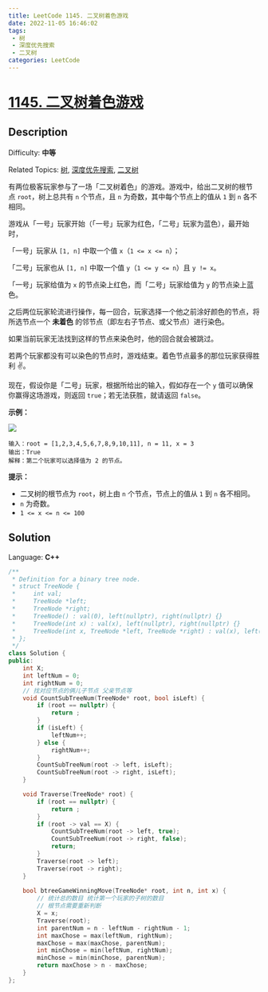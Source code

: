 ```yaml
---
title: LeetCode 1145. 二叉树着色游戏
date: 2022-11-05 16:46:02
tags: 
 - 树
 - 深度优先搜索
 - 二叉树
categories: LeetCode
---
```


# [1145\. 二叉树着色游戏](https://leetcode.cn/problems/binary-tree-coloring-game/)

## Description

Difficulty: **中等**  

Related Topics: [树](https://leetcode.cn/tag/tree/), [深度优先搜索](https://leetcode.cn/tag/depth-first-search/), [二叉树](https://leetcode.cn/tag/binary-tree/)


有两位极客玩家参与了一场「二叉树着色」的游戏。游戏中，给出二叉树的根节点 `root`，树上总共有 `n` 个节点，且 `n` 为奇数，其中每个节点上的值从 `1` 到 `n` 各不相同。

游戏从「一号」玩家开始（「一号」玩家为红色，「二号」玩家为蓝色），最开始时，

「一号」玩家从 `[1, n]` 中取一个值 `x`（`1 <= x <= n`）；

「二号」玩家也从 `[1, n]` 中取一个值 `y`（`1 <= y <= n`）且 `y != x`。

「一号」玩家给值为 `x` 的节点染上红色，而「二号」玩家给值为 `y` 的节点染上蓝色。

之后两位玩家轮流进行操作，每一回合，玩家选择一个他之前涂好颜色的节点，将所选节点一个 **未着色** 的邻节点（即左右子节点、或父节点）进行染色。

如果当前玩家无法找到这样的节点来染色时，他的回合就会被跳过。

若两个玩家都没有可以染色的节点时，游戏结束。着色节点最多的那位玩家获得胜利 ✌️。

现在，假设你是「二号」玩家，根据所给出的输入，假如存在一个 `y` 值可以确保你赢得这场游戏，则返回 `true`；若无法获胜，就请返回 `false`。

**示例：**

**![](https://assets.leetcode-cn.com/aliyun-lc-upload/uploads/2019/08/04/1480-binary-tree-coloring-game.png)**

```
输入：root = [1,2,3,4,5,6,7,8,9,10,11], n = 11, x = 3
输出：True
解释：第二个玩家可以选择值为 2 的节点。
```

**提示：**

*   二叉树的根节点为 `root`，树上由 `n` 个节点，节点上的值从 `1` 到 `n` 各不相同。
*   `n` 为奇数。
*   `1 <= x <= n <= 100`


## Solution

Language: **C++**

```c++
/**
 * Definition for a binary tree node.
 * struct TreeNode {
 *     int val;
 *     TreeNode *left;
 *     TreeNode *right;
 *     TreeNode() : val(0), left(nullptr), right(nullptr) {}
 *     TreeNode(int x) : val(x), left(nullptr), right(nullptr) {}
 *     TreeNode(int x, TreeNode *left, TreeNode *right) : val(x), left(left), right(right) {}
 * };
 */
class Solution {
public:
    int X;
    int leftNum = 0;
    int rightNum = 0;
    // 找对应节点的俩儿子节点 父亲节点等
    void CountSubTreeNum(TreeNode* root, bool isLeft) {
        if (root == nullptr) {
            return ;
        }
        if (isLeft) {
            leftNum++;
        } else {
            rightNum++;
        }
        CountSubTreeNum(root -> left, isLeft);
        CountSubTreeNum(root -> right, isLeft);
    }

    void Traverse(TreeNode* root) {
        if (root == nullptr) {
            return ;
        }
        if (root -> val == X) {
            CountSubTreeNum(root -> left, true);
            CountSubTreeNum(root -> right, false);
            return;
        }
        Traverse(root -> left);
        Traverse(root -> right);
    }
    
    bool btreeGameWinningMove(TreeNode* root, int n, int x) {
        // 统计总的数目 统计第一个玩家的子树的数目
        // 根节点需要重新判断
        X = x;
        Traverse(root);
        int parentNum = n - leftNum - rightNum - 1;
        int maxChose = max(leftNum, rightNum);
        maxChose = max(maxChose, parentNum);
        int minChose = min(leftNum, rightNum);
        minChose = min(minChose, parentNum);
        return maxChose > n - maxChose;
    }
};
```
